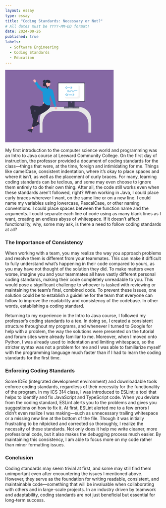 ```yaml
---
layout: essay
type: essay
title: "Coding Standards: Necessary or Not?"
# All dates must be YYYY-MM-DD format!
date: 2024-09-26
published: true
labels:
  - Software Engineering
  - Coding Standards
  - Education
---
```


<img width="350px" class="rounded float-start pe-4" src="../img/essays/standard.png">


  My first introduction to the computer science world and programming was an Intro to Java course at Leeward Community College. On the first day of instruction, the professor provided a document of coding standards for the class—things that were, at the time, foreign and intimidating for me. Things like camelCase, consistent indentation, where it’s okay to place spaces and where it isn’t, as well as the placement of curly braces. For many, learning coding standards can be tedious, and some may even choose to ignore them entirely to do their own thing. After all, the code still works even when these standards aren’t followed, right? When working in Java, I could place curly braces wherever I want, on the same line or on a new line. I could name my variables using lowercase, PascalCase, or other naming conventions. I could place spaces between the function name and the arguments. I could separate each line of code using as many blank lines as I want, creating an endless abyss of whitespace. If it doesn’t affect functionality, why, some may ask, is there a need to follow coding standards at all?

### The Importance of Consistency
  When working with a team, you may realize the way you approach problems and resolve them is different from your teammates. This can make it difficult to fully understand what’s happening in their code compared to yours, as you may have not thought of the solution they did. To make matters even worse, imagine you and your teammates all have vastly different personal coding standards, making their code completely unreadable to you. This would pose a significant challenge to whoever is tasked with reviewing or maintaining the team’s final, combined code. To prevent these issues, one solution could be to establish a guideline for the team that everyone can follow to improve the readability and consistency of the codebase. In other words, establishing a coding standard.

  Returning to my experience in the Intro to Java course, I followed my professor’s coding standards to a tee. In doing so, I created a consistent structure throughout my programs, and whenever I turned to Google for help with a problem, the way the solutions were presented on the tutorial and forum sites were already familiar to me. Moreover, when I moved onto Python, I was already used to indentation and limiting whitespace, so the stricter syntax was not a problem for me and I was able to familiarize myself with the programming language much faster than if I had to learn the coding standards for the first time.

### Enforcing Coding Standards
  Some IDEs (integrated development environment) and downloadable tools enforce coding standards, regardless of their necessity for the functionality of the program. In my ICS 314 class, I was introduced to ESLint; a tool that helps to identify and fix JavaScript and TypeScript code. When you deviate from the coding standard, ESLint alerts you to the problems and gives you suggestions on how to fix it. At first, ESLint alerted me to a few errors I didn’t even realize I was making—such as unnecessary trailing whitespace or a missing new line at the bottom of the file. Though it was initially frustrating to be nitpicked and corrected so thoroughly, I realize the necessity of these standards. Not only does it help me write cleaner, more professional code, but it also makes the debugging process much easier. By maintaining this consistency, I am able to focus more on my code rather than minor formatting issues.

### Conclusion
  Coding standards may seem trivial at first, and some may still find them unimportant even after encountering the issues I mentioned above. However, they serve as the foundation for writing readable, consistent, and maintainable code—something that will be invaluable when collaborating with others and in large-scale projects. In an industry driven by teamwork and adaptability, coding standards are not just beneficial but essential for long-term success.
